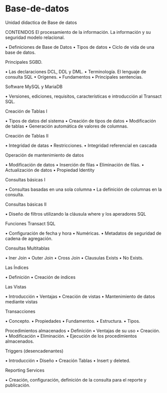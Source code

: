 # Base-de-datos
Unidad didactica de Base de datos

CONTENIDOS
El procesamiento de la información.
La información y su seguridad modelo relacional.

•	Definiciones de Base de Datos •	Tipos de datos •	Ciclo de vida de una base de datos.

Principales SGBD.

•	Las declaraciones DCL, DDL y DML. •	Terminología. El lenguaje de consulta SQL •	Orígenes. •	Fundamentos •	Principales sentencias.

Software MySQL y MariaDB

•	Versiones, ediciones, requisitos, características e introducción al Transact SQL.

Creación de Tablas I

•	Tipos de datos del sistema •	Creación de tipos de datos •	Modificación de tablas •	Generación automática de valores de columnas.

Creación de Tablas II

•	Integridad de datas •	Restricciones. •	Integridad referencial en cascada

Operación de mantenimiento de datos

•	Modificación de datos •	Inserción de filas •	Eliminación de filas. •	Actualización de datos •	Propiedad ldentity

Consultas básicas I

•	Consultas basadas en una sola columna •	La definición de columnas en la consulta.

Consultas básicas II

•	Diseño de filtros utilizando la cláusula where y los aperadores SQL

Funciones Transact SQL

•	Configuración de fecha y hora •	Numéricas. •	Metadatos de seguridad de cadena de agregación.

Consultas Multitablas

•	lner Join •	Outer Join •	Cross Join •	Clausulas Exists •	No Exists.

Las Índices

•	Definición •	Creación de índices

Las Vistas

•	Introducción •	Ventajas •	Creación de vistas •	Mantenimiento de datos mediante vistas

Transacciones

•	Concepto. •	Propiedades •	Fundamentos. •	Estructura. •	Tipos.

Procedimientos almacenados
•	Definición •	Ventajas de su uso •	Creación. •	Modificación •	Eliminación. •	Ejecución de los procedimientos almacenados.

Triggers (desencadenantes)

•	Introducción •	Diseño •	Creación Tablas •	Insert y deleted.

Reporting Services

•	Creación, configuración, definición de la consulta para el reporte y publicación.
